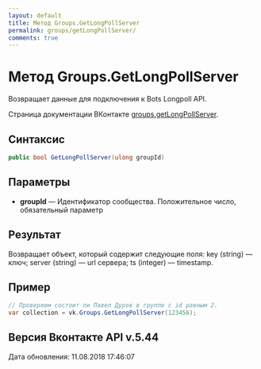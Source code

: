 ```yaml
---
layout: default
title: Метод Groups.GetLongPollServer
permalink: groups/getLongPollServer/
comments: true
---
```

# Метод Groups.GetLongPollServer
Возвращает данные для подключения к Bots Longpoll API.

Страница документации ВКонтакте [groups.getLongPollServer](https://vk.com/dev/groups.getLongPollServer).

## Синтаксис
``` csharp
public bool GetLongPollServer(ulong groupId)
```

## Параметры
+ **groupId** — Идентификатор сообщества. Положительное число, обязательный параметр

## Результат
Возвращает объект, который содержит следующие поля:
key (string) — ключ;
server (string) — url сервера;
ts (integer) — timestamp.

## Пример
```csharp
// Проверяем состоит ли Павел Дуров в группе с id равным 2.
var collection = vk.Groups.GetLongPollServer(123456);
```

## Версия Вконтакте API v.5.44
Дата обновления: 11.08.2018 17:46:07
